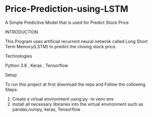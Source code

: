 # Price-Prediction-using-LSTM
A Simple Predictive Model that is used for Predict Stock Price 

INTRODUCTION

This Program uses artificial recurrent neural netwrok called Long Short Term Memory(LSTM) to predict the closing stock price. 

Technologies 

Python 3.8 , Keras , Tensorflow

Setup

To run this project at first download the repo and Follow the collowing Steps: 
1. Create a virtual environment using py -m venv env
2. Install all necessary libiraries into the virtual environment such as pandas,numpy, keras, Tensorflow
